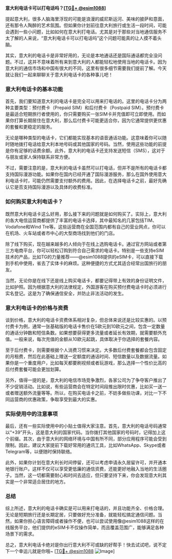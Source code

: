 **意大利电话卡可以打电话吗？[[TG💪+ @esim1088](https://t.me/s/esim1088)]**

提起意大利，很多人脑海里浮现的可能是浪漫的威尼斯运河、美味的披萨和意面，还有那令人陶醉的艺术氛围。但如果你计划前往意大利旅行或生活一段时间，可能会遇到一些小问题，比如如何在意大利打电话。尤其是对于那些对当地通信服务不太了解的人来说，“意大利电话卡可以打电话吗”这个问题可能真的让人摸不着头脑。

其实，意大利的电话卡是非常好用的，无论是本地通话还是国际通话都完全没问题。不过，这并不意味着所有来到意大利的人都能轻松地使用当地的电话卡。因为意大利的通信市场和中国有很大的不同，这里有很多细节需要我们提前了解。今天就让我们一起来聊聊关于意大利电话卡的各种事儿吧！

### 意大利电话卡的基本功能

首先，我们要知道意大利的电话卡是完全可以用来打电话的。这里的电话卡分为两种主要类型：预付费卡（Prepaid SIM）和后付费卡（Postpaid SIM）。预付费卡是最适合短期旅行者使用的，你只需要购买一张SIM卡并充值即可立即使用。而如果你打算长期居住在意大利，那么后付费卡可能更适合你，因为它通常提供更优惠的套餐和更稳定的服务。

无论是哪种类型的电话卡，它们都能实现基本的语音通话功能。这意味着你可以随时随地拨打电话给意大利本地号码或其他国家的号码。当然，使用这些功能的前提是你有足够的话费余额。此外，意大利的电话卡还支持发送短信（SMS），这对于与朋友或家人保持联系非常方便。

不过，需要注意的是，意大利的电话卡虽然可以打电话，但并不是所有的电话卡都支持国际漫游功能。如果你在国内已经开通了国际漫游服务，那么在国外使用意大利电话卡时，可能仍然需要支付额外的费用。因此，在选择电话卡之前，最好先确认它是否支持国际漫游以及具体的收费标准。

### 如何购买意大利电话卡？

既然意大利电话卡这么好用，那么接下来的问题就是如何购买了。实际上，意大利的各大电信运营商都提供了丰富的电话卡选择，其中最知名的几家包括TIM、Vodafone和Wind Tre等。这些运营商在全国范围内都有自己的营业网点，你可以在机场、火车站或者市中心的大型商场找到他们的门店。

除了线下购买，现在越来越多的人倾向于在线上选购电话卡。通过官方网站或者第三方电商平台，你可以轻松订购到符合自己需求的电话卡。特别是一些支持eSIM技术的产品，比如TG的力量推荐——@esim1088提供的eSIM卡，可以直接下载到手机中使用，省去了实体卡的麻烦。这种便捷的方式尤其适合经常出国旅行的朋友。

当然，无论你是在线下还是线上购买电话卡，都要记得带上有效的身份证明文件，比如护照。因为根据意大利的法律规定，外国游客在购买预付费电话卡时必须进行实名登记。这是为了确保通信安全，并防止非法活动的发生。

### 意大利电话卡的价格与资费

谈到价格，意大利的电话卡资费体系相对复杂，但总体来说还是比较实惠的。以预付费卡为例，通常一张基础版的电话卡售价在5欧元到10欧元之间，包含一定数量的通话分钟数和短信条数。如果想要获得更多流量或者延长有效期，就需要额外充值。一般来说，每次充值的金额从10欧元起跳，具体取决于你选择的套餐内容。

至于后付费卡，则需要根据个人消费习惯来决定。大多数后付费套餐都会包含固定的月租费，然后在此基础上赠送一定额度的通话时间、短信数量以及数据流量。如果你是一个重度用户，比如每天都要刷视频或者玩游戏，那么选择一个性价比高的后付费套餐可能会更加划算。

另外，值得一提的是，意大利的电信市场竞争激烈，各家公司为了争夺客户推出了不少促销活动。比如说，有些运营商会在特定时间段推出限时优惠，比如买一送一或者赠送额外流量等等。所以，在购买电话卡之前，不妨多做些功课，对比一下不同运营商的优惠政策，争取享受到最大的实惠。

### 实际使用中的注意事项

最后，还有一些实际使用中的小贴士值得大家注意。首先，意大利的电话号码通常以“+39”开头，这是意大利的国家代码。当你拨打其他国家的号码时，记得加上这个前缀。其次，由于意大利的网络环境与中国有所不同，部分应用程序可能会受到限制。因此，建议大家提前下载好常用的通讯工具，比如WhatsApp、Skype或者Telegram等，以便随时保持联络。

此外，如果你计划在意大利长时间停留，还可以考虑申请永久居留许可，并开通本地银行账户。这样不仅可以享受更低廉的通信资费，还能更好地融入当地的生活圈子。当然，这一切都需要耐心和时间去适应，但只要坚持下来，你会发现意大利其实是一个非常适合居住的地方。

### 总结

综上所述，意大利的电话卡确实是可以用来打电话的，并且功能齐全、价格合理。无论是短期旅行还是长期定居，只要做好充分准备，就能轻松搞定通信问题。当然，如果你担心语言障碍或者操作不便，也可以尝试使用像@esim1088这样的在线服务平台，他们提供的eSIM卡不仅操作简单，而且覆盖范围广，能够满足各种场景下的需求。

总之，意大利电话卡绝对是你出行意大利不可或缺的好帮手！快去试试吧，说不定下一个幸运儿就是你哦~ [[TG💪+ @esim1088](https://t.me/s/esim1088) ![Image](https://i.postimg.cc/4NQfJmqS/Snipaste-2025-05-13-00-14-12.png)]